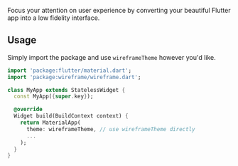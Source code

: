 Focus your attention on user experience by converting your beautiful
Flutter app into a low fidelity interface.

## Usage

Simply import the package and use `wireframeTheme` however you'd like.

```dart
import 'package:flutter/material.dart';
import 'package:wireframe/wireframe.dart';

class MyApp extends StatelessWidget {
  const MyApp({super.key});

  @override
  Widget build(BuildContext context) {
    return MaterialApp(
      theme: wireframeTheme, // use wireframeTheme directly
      ...
    );
  }
}

```
